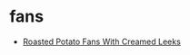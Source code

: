 # fans

 * [Roasted Potato Fans With Creamed Leeks](index/r/roasted-potato-fans-with-creamed-leeks-10847.json)
